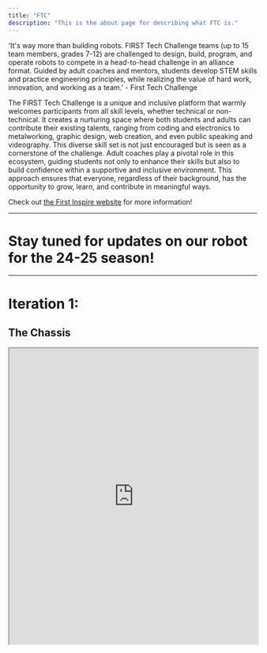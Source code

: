 ```yaml
---
title: "FTC"
description: "This is the about page for describing what FTC is."
---
```


'It's way more than building robots. FIRST Tech Challenge teams (up to 15 team members, grades 7-12) are challenged to design, build, program, and operate robots to compete in a head-to-head challenge in an alliance format. Guided by adult coaches and mentors, students develop STEM skills and practice engineering principles, while realizing the value of hard work, innovation, and working as a team.' - First Tech Challenge

The FIRST Tech Challenge is a unique and inclusive platform that warmly welcomes participants from all skill levels, whether technical or non-technical. It creates a nurturing space where both students and adults can contribute their existing talents, ranging from coding and electronics to metalworking, graphic design, web creation, and even public speaking and videography. This diverse skill set is not just encouraged but is seen as a cornerstone of the challenge. Adult coaches play a pivotal role in this ecosystem, guiding students not only to enhance their skills but also to build confidence within a supportive and inclusive environment. This approach ensures that everyone, regardless of their background, has the opportunity to grow, learn, and contribute in meaningful ways.

Check out [the First Inspire website](https://www.firstinspires.org/robotics/ftc) for more information!

---

# Stay tuned for updates on our robot for the 24-25 season!

---

# Iteration 1:

## The Chassis

<!-- <model-viewer src="chassis.gltf" alt="Iteration 1 3D model"
              auto-rotate camera-controls
              style="width: 100%; height: 600px;">
</model-viewer> -->

  <iframe src="https://cad.onshape.com/documents/3b36eecdb84c7f7f0c64461b/w/1d614bfd93f913c0e6be96a9/e/c4145f97ba462f0297a77f9b" width="100%" height="600px" allowfullscreen></iframe>


